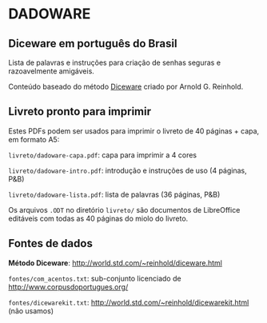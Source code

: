 # DADOWARE

## Diceware em português do Brasil

Lista de palavras e instruções para criação de senhas seguras e razoavelmente amigáveis.

Conteúdo baseado do método [Diceware](http://world.std.com/~reinhold/diceware.html) criado por Arnold G. Reinhold.

## Livreto pronto para imprimir

Estes PDFs podem ser usados para imprimir o livreto de 40 páginas + capa, em formato A5:

`livreto/dadoware-capa.pdf`: capa para imprimir a 4 cores

`livreto/dadoware-intro.pdf`: introdução e instruções de uso (4 páginas, P&B)

`livreto/dadoware-lista.pdf`: lista de palavras (36 páginas, P&B)

Os arquivos `.ODT` no diretório `livreto/` são documentos de LibreOffice editáveis com todas as 40 páginas do miolo do livreto.


## Fontes de dados

**Método Diceware**: http://world.std.com/~reinhold/diceware.html

`fontes/com_acentos.txt`: sub-conjunto licenciado de http://www.corpusdoportugues.org/

`fontes/dicewarekit.txt`: http://world.std.com/~reinhold/dicewarekit.html (não usamos)
